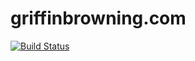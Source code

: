 # griffinbrowning.com

[![Build Status](https://travis-ci.org/maketested/griffinbrowning.com.svg?branch=master)](https://travis-ci.org/maketested/griffinbrowning.com)
